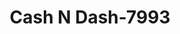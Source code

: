 ---
f_zip-code: 93257
f_state-code: CA
title: Cash N Dash-7993
f_phone: 559-781-3885
f_city-only: Porterville
f_address: 45 West Olive Avenue Porterville
f_location-unique-id: '7993'
slug: cash-n-dash-7993
updated-on: '2024-05-30T13:46:58.046Z'
created-on: '2024-05-30T13:36:59.803Z'
published-on: '2024-05-30T13:54:32.469Z'
f_city-state: cms/city/porterville-ca.md
f_company: cms/company/cash-n-dash.md
f_state: cms/state/california.md
layout: '[payday-loan].html'
tags: payday-loan
---